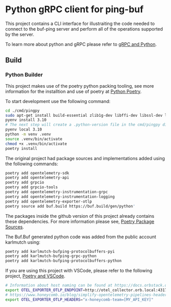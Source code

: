 # Python gRPC client for ping-buf

This project contains a CLI interface for illustraiting the code needed to connect to
the buf-ping server and perform all of the operations supported by the server.

To learn more about python and gRPC please refer to [gRPC and Python](https://grpc.io/docs/languages/python/).

## Build

### Python Builder

This project makes use of the poetry python packing tooling, see more information for the installtion and use of poetry at [Python Poetry](https://python-poetry.org/).

To start development use the following command:

```sh
cd ./cmd/pingpy
sudo apt-get install build-essential zlib1g-dev libffi-dev libssl-dev libbz2-dev libreadline-dev libsqlite3-dev liblzma-dev
pyenv install 3.10
# The next step will create a .python-version file in the cmd/pingpy directory
pyenv local 3.10
python -m venv .venv
source .venv/bin/activate
chmod +x .venv/bin/activate
poetry install

```

The original project had package sources and implementations added using the following commands:

```sh
poetry add opentelemetry-sdk
poetry add opentelemetry-api
poetry add grpcio
poetry add grpcio-tools
poetry add opentelemetry-instrumentation-grpc
poetry add opentelemetry-instrumentation-logging
poetry add opentelemetry-exporter-otlp
poetry source add buf.build https://buf.build/gen/python'
```

The packages inside the github version of this project already contains these dependencies. For more information please see, [Poetry Package Sources](https://python-poetry.org/docs/repositories/#supported-package-sources).

The Buf.Buf generated python code was added from the public account karlmutch using:

```sh
poetry add karlmutch-bufping-protocolbuffers-pyi
poetry add karlmutch-bufping-grpc-python
poetry add karlmutch-bufping-protocolbuffers-python
```

If you are using this project with VSCode, please refer to the following project, [Poetry and VSCode](https://www.pythoncheatsheet.org/blog/python-projects-with-poetry-and-vscode-part-1#creating-a-virtual-environment).

```sh
# Information about host naming can be found at https://docs.orbstack.dev/docker/network#domain-names
export OTEL_EXPORTER_OTLP_ENDPOINT=http://otel_collector.orb.local:4317/
# https://www.honeycomb.io/blog/simplify-opentelemetry-pipelines-headers-setter
export OTEL_EXPORTER_OTLP_HEADERS="x-honeycomb-team=[MY_API_KEY]"
```

